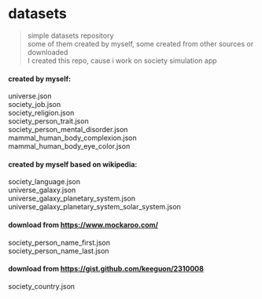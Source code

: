 # datasets<br>

> simple datasets repository <br>
> some of them created by myself, some created from other sources or downloaded<br>
> I created this repo, cause i work on society simulation app<br>

#### created by myself:
universe.json<br>
society_job.json<br>
society_religion.json<br>
society_person_trait.json<br>
society_person_mental_disorder.json<br>
mammal_human_body_complexion.json<br>
mammal_human_body_eye_color.json<br>

#### created by myself based on wikipedia:
society_language.json<br>
universe_galaxy.json<br>
universe_galaxy_planetary_system.json<br>
universe_galaxy_planetary_system_solar_system.json<br>


#### download from https://www.mockaroo.com/
society_person_name_first.json <br>
society_person_name_last.json <br>

#### download from https://gist.github.com/keeguon/2310008
society_country.json<br>


